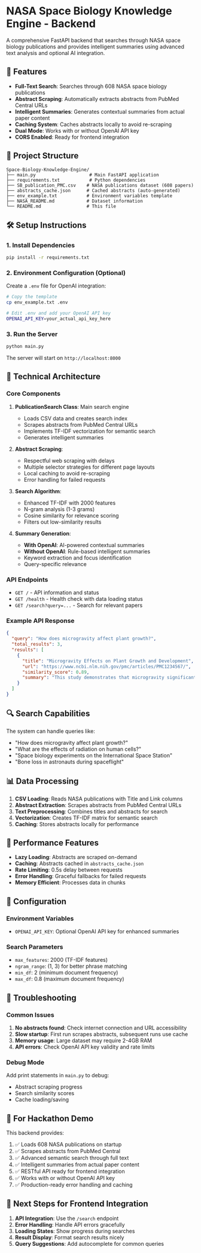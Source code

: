 # NASA Space Biology Knowledge Engine - Backend

A comprehensive FastAPI backend that searches through NASA space biology publications and provides intelligent summaries using advanced text analysis and optional AI integration.

## 🚀 Features

- **Full-Text Search**: Searches through 608 NASA space biology publications
- **Abstract Scraping**: Automatically extracts abstracts from PubMed Central URLs
- **Intelligent Summaries**: Generates contextual summaries from actual paper content
- **Caching System**: Caches abstracts locally to avoid re-scraping
- **Dual Mode**: Works with or without OpenAI API key
- **CORS Enabled**: Ready for frontend integration

## 📁 Project Structure

```
Space-Biology-Knowledge-Engine/
├── main.py                    # Main FastAPI application
├── requirements.txt           # Python dependencies
├── SB_publication_PMC.csv    # NASA publications dataset (608 papers)
├── abstracts_cache.json      # Cached abstracts (auto-generated)
├── env_example.txt           # Environment variables template
├── NASA_README.md            # Dataset information
└── README.md                 # This file
```

## 🛠️ Setup Instructions

### 1. Install Dependencies
```bash
pip install -r requirements.txt
```

### 2. Environment Configuration (Optional)
Create a `.env` file for OpenAI integration:
```bash
# Copy the template
cp env_example.txt .env

# Edit .env and add your OpenAI API key
OPENAI_API_KEY=your_actual_api_key_here
```

### 3. Run the Server
```bash
python main.py
```

The server will start on `http://localhost:8000`

## 🔧 Technical Architecture

### Core Components

1. **PublicationSearch Class**: Main search engine
   - Loads CSV data and creates search index
   - Scrapes abstracts from PubMed Central URLs
   - Implements TF-IDF vectorization for semantic search
   - Generates intelligent summaries

2. **Abstract Scraping**: 
   - Respectful web scraping with delays
   - Multiple selector strategies for different page layouts
   - Local caching to avoid re-scraping
   - Error handling for failed requests

3. **Search Algorithm**:
   - Enhanced TF-IDF with 2000 features
   - N-gram analysis (1-3 grams)
   - Cosine similarity for relevance scoring
   - Filters out low-similarity results

4. **Summary Generation**:
   - **With OpenAI**: AI-powered contextual summaries
   - **Without OpenAI**: Rule-based intelligent summaries
   - Keyword extraction and focus identification
   - Query-specific relevance

### API Endpoints

- `GET /` - API information and status
- `GET /health` - Health check with data loading status
- `GET /search?query=...` - Search for relevant papers

### Example API Response

```json
{
  "query": "How does microgravity affect plant growth?",
  "total_results": 3,
  "results": [
    {
      "title": "Microgravity Effects on Plant Growth and Development",
      "url": "https://www.ncbi.nlm.nih.gov/pmc/articles/PMC1234567/",
      "similarity_score": 0.89,
      "summary": "This study demonstrates that microgravity significantly alters plant growth patterns, showing reduced gravitropic responses and modified root development. The research provides crucial insights for space agriculture and long-duration space missions."
    }
  ]
}
```

## 🔍 Search Capabilities

The system can handle queries like:
- "How does microgravity affect plant growth?"
- "What are the effects of radiation on human cells?"
- "Space biology experiments on the International Space Station"
- "Bone loss in astronauts during spaceflight"

## 📊 Data Processing

1. **CSV Loading**: Reads NASA publications with Title and Link columns
2. **Abstract Extraction**: Scrapes abstracts from PubMed Central URLs
3. **Text Preprocessing**: Combines titles and abstracts for search
4. **Vectorization**: Creates TF-IDF matrix for semantic search
5. **Caching**: Stores abstracts locally for performance

## 🚀 Performance Features

- **Lazy Loading**: Abstracts are scraped on-demand
- **Caching**: Abstracts cached in `abstracts_cache.json`
- **Rate Limiting**: 0.5s delay between requests
- **Error Handling**: Graceful fallbacks for failed requests
- **Memory Efficient**: Processes data in chunks

## 🔧 Configuration

### Environment Variables
- `OPENAI_API_KEY`: Optional OpenAI API key for enhanced summaries

### Search Parameters
- `max_features`: 2000 (TF-IDF features)
- `ngram_range`: (1, 3) for better phrase matching
- `min_df`: 2 (minimum document frequency)
- `max_df`: 0.8 (maximum document frequency)

## 🐛 Troubleshooting

### Common Issues

1. **No abstracts found**: Check internet connection and URL accessibility
2. **Slow startup**: First run scrapes abstracts, subsequent runs use cache
3. **Memory usage**: Large dataset may require 2-4GB RAM
4. **API errors**: Check OpenAI API key validity and rate limits

### Debug Mode
Add print statements in `main.py` to debug:
- Abstract scraping progress
- Search similarity scores
- Cache loading/saving

## 🎯 For Hackathon Demo

This backend provides:
1. ✅ Loads 608 NASA publications on startup
2. ✅ Scrapes abstracts from PubMed Central
3. ✅ Advanced semantic search through full text
4. ✅ Intelligent summaries from actual paper content
5. ✅ RESTful API ready for frontend integration
6. ✅ Works with or without OpenAI API key
7. ✅ Production-ready error handling and caching

## 📝 Next Steps for Frontend Integration

1. **API Integration**: Use the `/search` endpoint
2. **Error Handling**: Handle API errors gracefully
3. **Loading States**: Show progress during searches
4. **Result Display**: Format search results nicely
5. **Query Suggestions**: Add autocomplete for common queries
